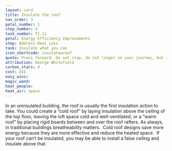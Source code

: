 ```yaml
---
layout: card
title: Insulate the roof
nav_order: 3
petal_number: 1
step_number: 3
task_number: T1.11
petal: Energy Efficiency Improvements
step: Address Heat Loss
task: Insulate what you can
icon_shortcode: insulatewroof
quote: Press forward. Do not stop, do not linger in your journey, but strive for the mark set before you.
attribution: George Whitefield
carbon_stars: 4
cost: £££
easy_wins: 
magic_wand: 
heat_people: 
heat_air: space
---
```


<p>In an uninsulated building, the roof is usually the first insulation action to take. You could create a “cold roof” by laying insulation above the ceiling of the top floor, leaving the loft space cold and well-ventilated, or a “warm roof” by placing rigid boards between and over the roof rafters. As always, in traditional buildings breatheability matters.  Cold roof designs save more energy because they are more effective and reduce the heated space.  If your roof can’t be insulated, you may be able to install a false ceiling and insulate above that.</p> 
